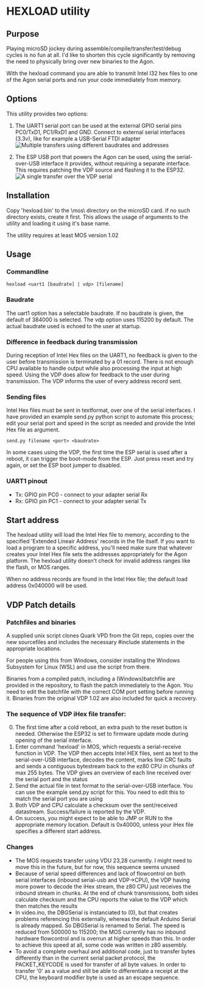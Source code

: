 # HEXLOAD utility
## Purpose
Playing microSD jockey during assemble/compile/transfer/test/debug cycles is no fun at all. I'd like to shorten this cycle significantly by removing the need to physically bring over new binaries to the Agon.

With the hexload command you are able to transmit Intel I32 hex files to one of the Agon serial ports and run your code immediately from memory.

## Options
This utility provides two options:
1. The UART1 serial port can be used at the external GPIO serial pins PC0/TxD1, PC1/RxD1 and GND. Connect to external serial interfaces (3.3v), like for example a USB-Serial FTDI adapter
![Multiple transfers using different baudrates and addresses](https://github.com/envenomator/agon-hexload/blob/master/media/uarttransfer.png?raw=true)

2. The ESP USB port that powers the Agon can be used, using the serial-over-USB interface it provides, without requiring a separate interface. This requires patching the VDP source and flashing it to the ESP32.
![A single transfer over the VDP serial](https://github.com/envenomator/agon-hexload/blob/master/media/vdptransfer.png?raw=true)

## Installation
Copy 'hexload.bin' to the \mos\ directory on the microSD card. If no such directory exists, create it first. This allows the usage of arguments to the utility and loading it using it's base name.

The utility requires at least MOS version 1.02

## Usage
### Commandline
    hexload <uart1 [baudrate] | vdp> [filename]

### Baudrate
The uart1 option has a selectable baudrate. If no baudrate is given, the default of 384000 is selected. The vdp option uses 115200 by default. The actual baudrate used is echoed to the user at startup.

### Difference in feedback during transmission
During reception of Intel Hex files on the UART1, no feedback is given to the user before transmission is terminated by a 01 record. There is not enough CPU available to handle output while also processing the input at high speed.
Using the VDP does allow for feedback to the user during transmission. The VDP informs the user of every address record sent.

### Sending files
Intel Hex files must be sent in textformat, over one of the serial interfaces. I have provided an example send.py python script to automate this process; edit your serial port and speed in the script as needed and provide the Intel Hex file as argument.

    send.py filename <port> <baudrate>

In some cases using the VDP, the first time the ESP serial is used after a reboot, it can trigger the boot-mode from the ESP. Just press reset and try again, or set the ESP boot jumper to disabled.

### UART1 pinout
- Tx: GPIO pin PC0 - connect to your adapter serial Rx
- Rx: GPIO pin PC1 - connect to your adapter serial Tx

## Start address
The hexload utility will load the Intel Hex file to memory, according to the specified 'Extended Lineair Address' records in the file itself. If you want to load a program to a specific address, you'll need make sure that whatever creates your Intel Hex file sets the addresses appropriately for the Agon platform.
The hexload utility doesn't check for invalid address ranges like the flash, or MOS ranges.

When no address records are found in the Intel Hex file; the default load address 0x040000 will be used.

## VDP Patch details
### Patchfiles and binaries
A supplied unix script clones Quark VPD from the Git repo, copies over the new sourcefiles and includes the necessary #include statements in the appropriate locations.

For people using this from Windows, consider installing the Windows Subsystem for Linux (WSL) and use the script from there.

Binaries from a compiled patch, including a (Windows)batchfile are provided in the repository, to flash the patch immediately to the Agon. You need to edit the batchfile with the correct COM port setting before running it. Binaries from the original VDP 1.02 are also included for quick a recovery.

### The sequence of VDP iHex file transfer:
0. The first time after a cold reboot, an extra push to the reset button is needed. Otherwise the ESP32 is set to firmware update mode during opening of the serial interface. 
1. Enter command 'hexload' in MOS, which requests a serial-receive function in VDP. The VDP then accepts Intel HEX files, sent as text to the serial-over-USB interface, decodes the content, marks line CRC faults and sends a contiguous bytestream back to the ez80 CPU in chunks of max 255 bytes. The VDP gives an overview of each line received over the serial port and the status
2. Send the actual file in text format to the serial-over-USB interface. You can use the example send.py script for this. You need to edit this to match the serial port you are using
3. Both VDP and CPU calculate a checksum over the sent/received datastream. Success/failure is reported by the VDP.
4. On success, you might expect to be able to JMP or RUN to the appropriate memory location. Default is 0x40000, unless your iHex file specifies a different start address. 

### Changes
- The MOS requests transfer using VDU 23,28 currently. I might need to move this in the future, but for now, this sequence seems unused
- Because of serial speed differences and lack of flowcontrol on both serial interfaces (inbound serial-usb and VDP->CPU), the VDP having more power to decode the iHex stream, the z80 CPU just receives the inbound stream in chunks. At the end of chunk transmissions, both sides calculate checksum and the CPU reports the value to the VDP which then matches the results
- In video.ino, the DBGSerial is instanciated to (0), but that creates problems referencing this externally, whereas the default Arduino Serial is already mapped. So DBGSerial is renamed to Serial. The speed is reduced from 500000 to 115200; the MOS currently has no inbound hardware flowcontrol and is overrun at higher speeds than this. In order to achieve this speed at all, some code was written in z80 assembly.
- To avoid a complete overhaul and additional code, just to transfer bytes differently than in the current serial packet protocol, the PACKET_KEYCODE is used for transfer of all byte values. In order to transfer '0' as a value and still be able to differentiate a receipt at the CPU, the keyboard modifier byte is used as an escape sequence.